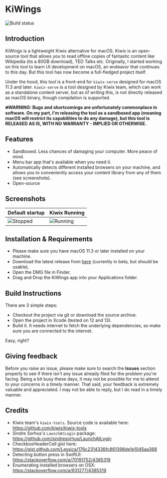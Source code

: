 #  KiWings

![Build status](https://github.com/mkathuri/kiwings/actions/workflows/main.yml/badge.svg)

## Introduction
KiWings is a lightweight Kiwix alternative for macOS. Kiwix is an open-source tool that allows you to read offline copies of fantastic content like Wikipedia (its a 80GB download), TED Talks etc. Originally, I started working on this tool to learn UI development on macOS, an endeavor that continues to this day. But this tool has now become a full-fledged project itself.

Under the hood, this tool is a front-end for `kiwix-serve` designed for macOS 11.3 and later. `kiwix-serve` is a tool designed by Kiwix team, which can work as a standalone content server, but as of writing this, is not directly released as macOS binary, though compilation is supported.

**🔥WARNING: Bugs and shortcomings are unfortunately commonplace in software. On my part, I'm releasing the tool as a sandboxed app (meaning macOS will restrict its capabilities to do any damage), but this tool is RELEASED AS IS, WITH NO WARRANTY - IMPLIED OR OTHERWISE.**

## Features
- Sandboxed. Less chances of damaging your computer. More peace of mind.
- Menu bar app that's available when you need it.
- Automatically detects different installed browsers on your machine, and allows you to conveniently access your content library from any of them (see screenshots).
- Open-source

## Screenshots
| Default startup                            | Kiwix Running                          |
|--------------------------------------------|----------------------------------------|
| ![Stopped](https://github.com/technusm1/kiwings/blob/main/screenshots/Screenshot-Stopped.png)  |  ![Running](https://github.com/technusm1/kiwings/blob/main/screenshots/Screenshot-Running.png) |


## Installation & Requirements
- Please make sure you have macOS 11.3 or later installed on your machine.
- Download the latest release from [here](https://github.com/technusm1/kiwings/releases/download/1.0-beta4/Kiwings.1.0-beta4.dmg) (currently in beta, but should be usable).
- Open the DMG file in Finder.
- Drag and Drop the KiWings app into your Applications folder.

## Build Instructions
There are 3 simple steps:
- Checkout the project via git or download the source archive.
- Open the project in Xcode (tested on 12 and 13).
- Build it. It needs internet to fetch the underlying dependencies, so make sure you are connected to the internet.

Easy, right?

## Giving feedback
Before you raise an issue, please make sure to search the **Issues** section properly to see if there isn't any issue already filed for the problem you're facing. Being a bit busy these days, it may not be possible for me to attend to your concerns in a timely manner. That said, your feedback is extremely valuable and appreciated. I may not be able to reply, but I do read in a timely manner.

## Credits
- Kiwix team's `kiwix-tools`. Source code is available here: https://github.com/kiwix/kiwix-tools
- Sindre Sorhus's `LaunchAtLogin` package: https://github.com/sindresorhus/LaunchAtLogin
- CheckboxHeaderCell gist here: https://gist.github.com/Lessica/176c2314336fc861398de1e1045aa368
- Detecting button press in SwiftUI: https://stackoverflow.com/a/70191752/4385319
- Enumerating installed browsers on OSX: https://stackoverflow.com/a/931277/4385319
